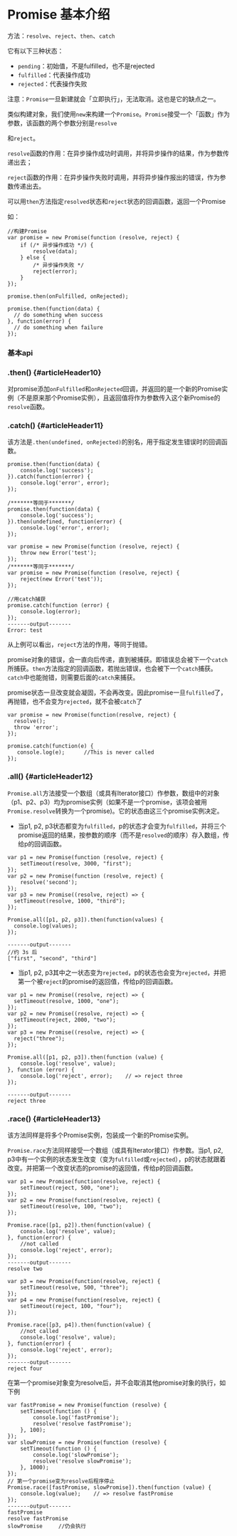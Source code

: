 # Promise 基本介绍

方法：`resolve`、`reject`、`then`、`catch`

它有以下三种状态：

* `pending`：初始值，不是fulfilled，也不是rejected
* `fulfilled`：代表操作成功
* `rejected`：代表操作失败

注意：`Promise`一旦新建就会「立即执行」，无法取消。这也是它的缺点之一。

类似构建对象，我们使用`new`来构建一个`Promise`。`Promise`接受一个「函数」作为参数，该函数的两个参数分别是`resolve`

和`reject`。

`resolve`函数的作用：在异步操作成功时调用，并将异步操作的结果，作为参数传递出去；

`reject`函数的作用：在异步操作失败时调用，并将异步操作报出的错误，作为参数传递出去。

可以用`then`方法指定`resolved`状态和`reject`状态的回调函数，返回一个Promise

如：

```
//构建Promise
var promise = new Promise(function (resolve, reject) {
    if (/* 异步操作成功 */) {
        resolve(data);
    } else {
        /* 异步操作失败 */
        reject(error);
    }
});
```

```
promise.then(onFulfilled, onRejected);

promise.then(function(data) {
  // do something when success
}, function(error) {
  // do something when failure
});
```

### 基本api

### .then\(\) {#articleHeader10}

对promise添加`onFulfilled`和`onRejected`回调，并返回的是一个新的Promise实例（不是原来那个Promise实例），且返回值将作为参数传入这个新Promise的`resolve`函数。

### .catch\(\) {#articleHeader11}

该方法是`.then(undefined, onRejected)`的别名，用于指定发生错误时的回调函数。

```
promise.then(function(data) {
    console.log('success');
}).catch(function(error) {
    console.log('error', error);
});

/*******等同于*******/
promise.then(function(data) {
    console.log('success');
}).then(undefined, function(error) {
    console.log('error', error);
});
```

```
var promise = new Promise(function (resolve, reject) {
    throw new Error('test');
});
/*******等同于*******/
var promise = new Promise(function (resolve, reject) {
    reject(new Error('test'));
});

//用catch捕获
promise.catch(function (error) {
    console.log(error);
});
-------output-------
Error: test
```

从上例可以看出，`reject`方法的作用，等同于抛错。

promise对象的错误，会一直向后传递，直到被捕获。即错误总会被下一个`catch`所捕获。`then`方法指定的回调函数，若抛出错误，也会被下一个`catch`捕获。`catch`中也能抛错，则需要后面的`catch`来捕获。

promise状态一旦改变就会凝固，不会再改变。因此promise一旦`fulfilled`了，再抛错，也不会变为`rejected`，就不会被`catch`了

```
var promise = new Promise(function(resolve, reject) {
  resolve();
  throw 'error';
});

promise.catch(function(e) {
   console.log(e);      //This is never called
});
```

### .all\(\) {#articleHeader12}

`Promise.all`方法接受一个数组（或具有Iterator接口）作参数，数组中的对象（p1、p2、p3）均为promise实例（如果不是一个promise，该项会被用`Promise.resolve`转换为一个promise\)。它的状态由这三个promise实例决定。

* 当p1, p2, p3状态都变为`fulfilled`，p的状态才会变为`fulfilled`，并将三个promise返回的结果，按参数的顺序（而不是`resolved`的顺序）存入数组，传给p的回调函数。

```
var p1 = new Promise(function (resolve, reject) {
    setTimeout(resolve, 3000, "first");
});
var p2 = new Promise(function (resolve, reject) {
    resolve('second');
});
var p3 = new Promise((resolve, reject) => {
  setTimeout(resolve, 1000, "third");
}); 

Promise.all([p1, p2, p3]).then(function(values) { 
  console.log(values); 
});

-------output-------
//约 3s 后
["first", "second", "third"]
```

* 当p1, p2, p3其中之一状态变为`rejected`，p的状态也会变为`rejected`，并把第一个被`reject`的promise的返回值，传给p的回调函数。

```
var p1 = new Promise((resolve, reject) => { 
  setTimeout(resolve, 1000, "one"); 
}); 
var p2 = new Promise((resolve, reject) => { 
  setTimeout(reject, 2000, "two"); 
});
var p3 = new Promise((resolve, reject) => {
  reject("three");
});

Promise.all([p1, p2, p3]).then(function (value) {
    console.log('resolve', value);
}, function (error) {
    console.log('reject', error);    // => reject three
});

-------output-------
reject three
```

### .race\(\) {#articleHeader13}

该方法同样是将多个Promise实例，包装成一个新的Promise实例。

`Promise.race`方法同样接受一个数组（或具有Iterator接口）作参数。当p1, p2, p3中有一个实例的状态发生改变（变为`fulfilled`或`rejected`），p的状态就跟着改变。并把第一个改变状态的promise的返回值，传给p的回调函数。

```
var p1 = new Promise(function(resolve, reject) { 
    setTimeout(reject, 500, "one"); 
});
var p2 = new Promise(function(resolve, reject) { 
    setTimeout(resolve, 100, "two"); 
});

Promise.race([p1, p2]).then(function(value) {
    console.log('resolve', value); 
}, function(error) {
    //not called
    console.log('reject', error); 
});
-------output-------
resolve two

var p3 = new Promise(function(resolve, reject) { 
    setTimeout(resolve, 500, "three");
});
var p4 = new Promise(function(resolve, reject) { 
    setTimeout(reject, 100, "four"); 
});

Promise.race([p3, p4]).then(function(value) {
    //not called
    console.log('resolve', value);              
}, function(error) {
    console.log('reject', error); 
});
-------output-------
reject four
```

在第一个promise对象变为resolve后，并不会取消其他promise对象的执行，如下例

```
var fastPromise = new Promise(function (resolve) {
    setTimeout(function () {
        console.log('fastPromise');
        resolve('resolve fastPromise');
    }, 100);
});
var slowPromise = new Promise(function (resolve) {
    setTimeout(function () {
        console.log('slowPromise');
        resolve('resolve slowPromise');
    }, 1000);
});
// 第一个promise变为resolve后程序停止
Promise.race([fastPromise, slowPromise]).then(function (value) {
    console.log(value);    // => resolve fastPromise
});
-------output-------
fastPromise
resolve fastPromise
slowPromise     //仍会执行
```



